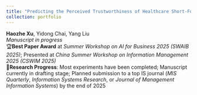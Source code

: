 ```yaml
---
title: "Predicting the Perceived Trustworthiness of Healthcare Short-Form Videos: A Deep Neural Point Process–enhanced Multimodal Learning Approach"
collection: portfolio
---
```

**Haozhe Xu**, Yidong Chai, Yang Liu  
*Manuscript in progress*  
🏆**Best Paper Award** at *Summer Workshop on AI for Business 2025 (SWAIB 2025)*; Presented at *China Summer Workshop on Information Management 2025 (CSWIM 2025)*  
🧪**Research Progress**: Most experiments have been completed; Manuscript currently in drafting stage; Planned submission to a top IS journal (*MIS Quarterly*, *Information Systems Research*, or *Journal of Management Information Systems*) by the end of 2025





